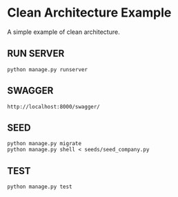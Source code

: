 # Clean Architecture Example

A simple example of clean architecture.

## RUN SERVER

```
python manage.py runserver
```

## SWAGGER

```
http://localhost:8000/swagger/
```

## SEED

```
python manage.py migrate
python manage.py shell < seeds/seed_company.py
```

## TEST

```
python manage.py test
```